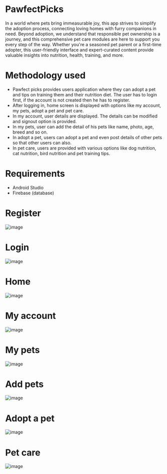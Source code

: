 # PawfectPicks
In a world where pets bring immeasurable joy, this app strives to simplify the adoption process, connecting loving homes with furry companions in need. Beyond adoption, we understand that responsible pet ownership is a journey, and this comprehensive pet care modules are here to support you every step of the way. Whether you're a seasoned pet parent or a first-time adopter, this user-friendly interface and expert-curated content provide valuable insights into nutrition, health, training, and more.

# Methodology used
* Pawfect picks provides users application where they can adopt a pet and tips on training them and their nutrition diet. The user has to login first, if the account is not created then he has to register. 
*	After logging in, home screen is displayed with options like my account, my pets, adopt a pet and pet care.
*	In my account, user details are displayed. The details can be modified and signout option is provided.
*	In my pets, user can add the detail of his pets like name, photo, age, breed and so on.
*	In adopt a pet, users can adopt a pet and even post details of other pets so that other users can also.
*	In pet care, users are provided with various options like dog nutrition, cat nutrition, bird nutrition and pet training tips.

# Requirements
* Android Studio
* Firebase (database)

# Register
![image](https://github.com/user-attachments/assets/388cc735-3680-470c-baf7-6c5aab9441cd)

# Login
![image](https://github.com/user-attachments/assets/fe677d0e-a5b3-4c83-92e6-7896d8c31bfc)

# Home
![image](https://github.com/user-attachments/assets/6f86f863-a827-4fbc-8483-f4233b4789ac)

# My account
![image](https://github.com/user-attachments/assets/ad425dd8-1661-448a-8d93-1f66999dbf0d)

# My pets
![image](https://github.com/user-attachments/assets/31db3132-5436-425a-b563-775f04676d4f)

# Add pets
![image](https://github.com/user-attachments/assets/8d08e6f8-db0b-4449-9146-a3197bac2ecb)

# Adopt a pet
![image](https://github.com/user-attachments/assets/f9f78f7e-b362-4442-bac5-77b0259604fb)

# Pet care
![image](https://github.com/user-attachments/assets/f866b87b-0d29-4cc3-b86b-a67537364275)


